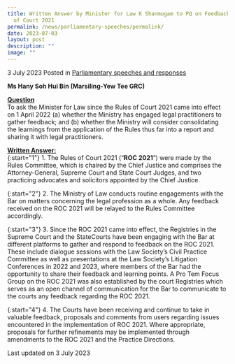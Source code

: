 ```yaml
---
title: Written Answer by Minister for Law K Shanmugam to PQ on Feedback on Rules
  of Court 2021
permalink: /news/parliamentary-speeches/permalink/
date: 2023-07-03
layout: post
description: ""
image: ""
---
```

3 July 2023 Posted in [Parliamentary speeches and responses](/news/parliamentary-speeches) 

<b>Ms Hany Soh Hui Bin (Marsiling-Yew Tee GRC)</b>

<b><u>Question</u></b>
<br>To ask the Minister for Law since the Rules of Court 2021 came into effect on 1 April 2022 (a) whether the Ministry has engaged legal practitioners to gather feedback; and (b) whether the Ministry will consider consolidating the learnings from the application of the Rules thus far into a report and sharing it with legal practitioners.

<b><u>Written Answer:</u></b>
<br> {:start="1"} 1. The Rules of Court 2021 (“**ROC 2021**”) were made by the Rules Committee, which is chaired by the Chief Justice and comprises the Attorney-General, Supreme Court and State Court Judges, and two practicing advocates and solicitors appointed by the Chief Justice.

{:start="2"}
2. The Ministry of Law conducts routine engagements with the Bar on matters concerning the legal profession as a whole. Any feedback received on the ROC 2021 will be relayed to the Rules Committee accordingly.

{:start="3"}
3. Since the ROC 2021 came into effect, the Registries in the Supreme Court and the StateCourts have been engaging with the Bar at different platforms to gather and respond to feedback on the ROC 2021. These include dialogue sessions with the Law Society’s Civil Practice Committee as well as presentations at the Law Society’s Litigation Conferences in 2022 and 2023, where members of the Bar had the opportunity to share their feedback and learning points. A Pro Tem Focus Group on the ROC 2021 was also established by the court Registries which serves as an open channel of communication for the Bar to communicate to the courts any feedback regarding the ROC 2021.

{:start="4"}
4. The Courts have been receiving and continue to take in valuable feedback, proposals and comments from users regarding issues encountered in the implementation of ROC 2021. Where appropriate, proposals for further refinements may be implemented through amendments to the ROC 2021 and the Practice Directions.

<p class="right-side-updated">Last updated on 3 July 2023</p>